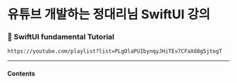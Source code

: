 # 유튜브 개발하는 정대리님 SwiftUI 강의

### 🔘 SwiftUI fundamental Tutorial

    https://youtube.com/playlist?list=PLgOlaPUIbynqyJHiTEv7CFaXd8g5jtogT
    

---

#### Contents


